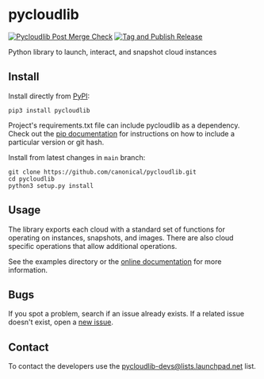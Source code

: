 # pycloudlib

[![Pycloudlib Post Merge Check](https://github.com/canonical/pycloudlib/actions/workflows/main_check.yaml/badge.svg)](https://github.com/canonical/pycloudlib/actions/workflows/main_check.yaml)
[![Tag and Publish Release](https://github.com/canonical/pycloudlib/actions/workflows/tag_and_publish.yaml/badge.svg)](https://github.com/canonical/pycloudlib/actions/workflows/tag_and_publish.yaml)

Python library to launch, interact, and snapshot cloud instances

## Install

Install directly from [PyPI](https://pypi.org/project/pycloudlib/):

```shell
pip3 install pycloudlib
```

Project's requirements.txt file can include pycloudlib as a dependency. Check out the [pip documentation](https://pip.readthedocs.io/en/1.1/requirements.html) for instructions on how to include a particular version or git hash.

Install from latest changes in `main` branch:

```shell
git clone https://github.com/canonical/pycloudlib.git
cd pycloudlib
python3 setup.py install
```

## Usage

The library exports each cloud with a standard set of functions for operating on instances, snapshots, and images. There are also cloud specific operations that allow additional operations.

See the examples directory or the [online documentation](https://pycloudlib.readthedocs.io/) for more information.

## Bugs

If you spot a problem, search if an issue already exists. If a related issue doesn't exist, open a
[new issue](https://github.com/canonical/pycloudlib/issues/new/choose).

## Contact

To contact the developers use the pycloudlib-devs@lists.launchpad.net list.
